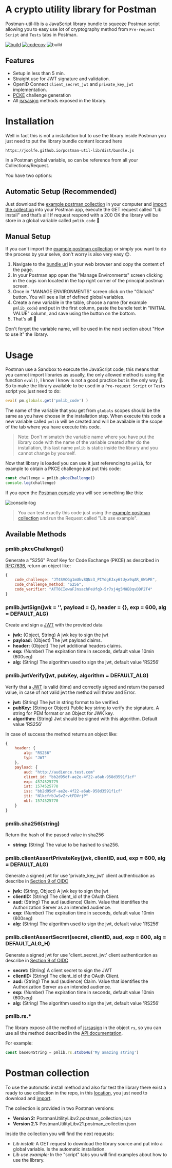 <div class="tilted-section"><div markdown="1">

# A crypto utility library for Postman

Postman-util-lib is a JavaScript library bundle to squeeze Postman script allowing you to easy use lot of cryptography method from `Pre-request Script` and `Tests` tabs in Postman.

[![build](https://img.shields.io/github/workflow/status/joolfe/postman-util-lib/Node%20CI?&label=Build&logo=github&style=flat-square)](https://github.com/joolfe/postman-util-lib/actions)
[![codecov](https://img.shields.io/codecov/c/github/joolfe/postman-util-lib?logo=codecov&style=flat-square)](https://codecov.io/gh/joolfe/postman-util-lib)
![build](https://img.shields.io/badge/Postman-%3E=7.0.9-green?logo=postman&style=flat-square&color=FF6C37)

## Features

- Setup in less than 5 min.
- Straight use for JWT signature and validation.
- OpenID Connect `client_secret_jwt` and `private_key_jwt` implementation.
- [PCKE](https://tools.ietf.org/html/rfc7636) challenge generation
- All [jsrsasign](http://kjur.github.io/jsrsasign/) methods exposed in the library.

</div></div>
<div class="tilted-section"><div markdown="1">

# Installation

Well in fact this is not a installation but to use the library inside Postman you just need to put the library bundle content located here
```
https://joolfe.github.io/postman-util-lib/dist/bundle.js
```
In a Postman global variable, so can be reference from all your Collections/Request.

You have two options:

## Automatic Setup (Recommended)

Just download the [example postman collection](#postman-collection) in your computer and [import the collection](https://learning.getpostman.com/docs/postman/collections/data-formats/#importing-postman-data) into your Postman app, execute the GET request called "Lib install" and that’s all! If request respond with a 200 OK the library will be store in a global variable called `pmlib_code` :muscle:

## Manual Setup

If you can't import the [example postman collection](#postman-collection)  or simply you want to do the process by your selve, don't worry is also very easy :relieved:.

1. Navigate to the [bundle url](https://joolfe.github.io/postman-util-lib/bundle.js) in your web browser and copy the content of the page.
2. In your Postman app open the "Manage Environments" screen clicking in the cogs icon located in the top right corner of the principal postman screen.
3. Once in "MANAGE ENVIRONMENTS" screen click on the "Globals" button. You will see a list of defined global variables.
4. Create a new variable in the table, choose a name (for example `pmlib_code`) and put in the first column, paste the bundle text in "INITIAL VALUE" column, and save using the button on the bottom.
5. That's all :muscle:

Don't forget the variable name, will be used in the next section about "How to use it" the library.

</div></div>
<div class="tilted-section"><div markdown="1">

# Usage

Postman use a Sandbox to execute the JavaScript code, this means that you cannot import libraries as usually, the only allowed method is using the function `eval()`, I know I know is not a good practice but is the only way :grimacing:. So to make the library available to be used in a `Pre-request Script` or `Tests` script you just need to do:

```javascript
eval( pm.globals.get('pmlib_code') )
```

The name of the variable that you get from `globals` scopes should be the same as you have choose in the installation step. When execute this code a new variable called `pmlib` will be created and will be available in the scope of the tab where you have execute this code.

> Note: Don't mismatch the variable name where you have put the library code with the name of the variable created after do the installation, this last name `pmlib` is static inside the library and you cannot change by yourself.

Now that library is loaded you can use it just referencing to `pmlib`, for example to obtain a PKCE challenge just put this code:

```javascript
const challenge = pmlib.pkceChallenge()
console.log(challenge)
```

If you open the [Postman console](https://learning.getpostman.com/docs/postman/sending-api-requests/debugging-and-logs/) you will see something like this:

![console-log](images/console-log.png)

> You can test exactly this code just using the [example postman collection](#postman-collection) and run the Request called "Lib use example".

## Available Methods

### pmlib.pkceChallenge()

Generate a "S256" Proof Key for Code Exchange (PKCE) as described in [RFC7636](https://tools.ietf.org/html/rfc7636), return an object like:
```javascript
{
    code_challenge: "JT4SVOGg1mUhv8QNz3_PIYdgEJxy6tUyx9qAR_GWbPE",
    code_challenge_method: "S256",
    code_verifier: "ATT6CIewaFJnsachPeUfqD-5r7xj4g5MHE0qvDDP2T4"
}
```

### pmlib.jwtSign(jwk = '', payload = {}, header = {}, exp = 600, alg = DEFAULT_ALG)

Create and sign a [JWT](https://tools.ietf.org/html/rfc7519) with the provided data

* **jwk:** (Object, String) A jwk key to sign the jwt
* **payload:** (Object) The jwt payload claims.
* **header:** (Object) The jwt additional headers claims.
* **exp:** (Number) The expiration time in seconds, default value 10min (600seg)
* **alg:** (String) The algorithm used to sign the jwt, default value 'RS256'

### pmlib.jwtVerify(jwt, pubKey, algorithm = DEFAULT_ALG)

Verify that a [JWT](https://tools.ietf.org/html/rfc7519) is valid (time) and correctly signed and return the parsed value,
in case of not valid jwt the method will throw and Error.

* **jwt:** (String) The jwt in string format to be verified.
* **pubKey:** (String or Object) Public key string to verify the signature. A string for PEM format or an Object for JWK key.
* **algorithm:** (String) Jwt should be signed with this algorithm. Default value 'RS256'

In case of success the method returns an object like:
```javascript
{
    header: {
        alg: "RS256"
        typ: "JWT"
    },
    payload: {
        aud: "http://audience.test.com"
        client_id: "bb2d95df-ae2e-4f22-a6ab-958d3591f1cf"
        exp: 4574525775
        iat: 1574525770
        iss: "bb2d95df-ae2e-4f22-a6ab-958d3591f1cf"
        jti: "NlkcfrbJwSvZrvtFDVrjP"
        nbf: 1574525770
    }
}
```

### pmlib.sha256(string)

Return the hash of the passed value in sha256

* **string:** (String) The value to be hashed to sha256.

### pmlib.clientAssertPrivateKey(jwk, clientID, aud, exp = 600, alg = DEFAULT_ALG)

Generate a signed jwt for use 'private_key_jwt' client authentication as describe in [Section 9 of OIDC](https://openid.net/specs/openid-connect-core-1_0.html)

* **jwk:** (String, Object) A jwk key to sign the jwt
* **clientID:** (String) The client_id of the OAuth Client.
* **aud:** (String) The aud (audience) Claim. Value that identifies the Authorization Server as an intended audience.
* **exp:** (Number) The expiration time in seconds, default value 10min (600seg)
* **alg:** (String) The algorithm used to sign the jwt, default value 'RS256'

### pmlib.clientAssertSecret(secret, clientID, aud, exp = 600, alg = DEFAULT_ALG_H)

Generate a signed jwt for use 'client_secret_jwt' client authentication as describe in [Section 9 of OIDC](https://openid.net/specs/openid-connect-core-1_0.html)

* **secret:** (String) A client secret to sign the JWT
* **clientID:** (String) The client_id of the OAuth Client.
* **aud:** (String) The aud (audience) Claim. Value that identifies the Authorization Server as an intended audience.
* **exp:** (Number) The expiration time in seconds, default value 10min (600seg)
* **alg:** (String) The algorithm used to sign the jwt, default value 'RS256'

### pmlib.rs.*

The library expose all the method of [jsrsasign](http://kjur.github.io/jsrsasign/) in the object `rs`, so you can use all the method described in the [API documentation](https://kjur.github.io/jsrsasign/api/).

For example:
```javascript
const base64String = pmlib.rs.stob64u('My amazing string')
```

</div></div>
<div class="tilted-section"><div markdown="1">

# Postman collection

To use the automatic install method and also for test the library there exist a ready to use collection in the repo, in this [location](https://github.com/joolfe/postman-util-lib/tree/master/postman), you just need to download and [import](https://learning.getpostman.com/docs/postman/collections/data-formats/#importing-postman-data).

The collection is provided in two Postman versions:

- **Version 2:** PostmanUtilityLibv2.postman_collection.json
- **Version 2.1:** PostmanUtilityLibv21.postman_collection.json

Inside the collection you will find the next requests:

- *Lib install:* A GET request to download the library source and put into a global variable. Is the automatic installation.
- *Lib use example:* In the "script" tabs you will find examples about how to use the library.

</div></div>